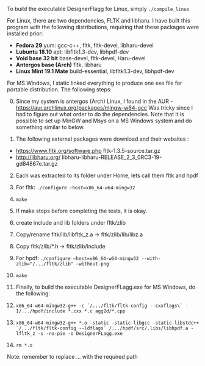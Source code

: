 To build the executable DesignerFlagg for Linux, simply `./compile_linux`

For Linux, there are two dependencies, FLTK and libharu. I have built this program with the following distributions, requiring that these packages were installed prior:

- **Fedora 29**			yum: gcc-c++, fltk, fltk-devel, libharu-devel
- **Lubuntu 18.10**		apt: libfltk1.3-dev, libhpdf-dev
- **Void base 32 bit**			base-devel, fltk-devel,	Haru-devel
- **Antergos base (Arch)**		fltk, libharu
- **Linux Mint 19.1 Mate**		build-essential, libfltk1.3-dev, libhpdf-dev

For MS Windows, I static linked everything to produce one exe file for portable distribution. The following steps:

0. Since my system is antergos (Arch) Linux, I found in the AUR -  https://aur.archlinux.org/packages/mingw-w64-gcc
Was tricky since I had to figure out what order to do the dependencies.
Note that it is possible to set up MinGW and Msys on a MS Windows system and do something similar to below.

1. The following external packages were download and their websites :

- https://www.fltk.org/software.php	fltk-1.3.5-source.tar.gz
- http://libharu.org/	libharu-libharu-RELEASE_2_3_0RC3-19-gd84867e.tar.gz

2. Each was extracted to its folder under Home, lets call them fltk and hpdf

3. For fltk: `./configure –host=x86_64-w64-mingw32`
4. `make`
5. If make stops before completing the tests, it is okay.
6. create include and lib folders under fltk/zlib
7. Copy/rename fltk/lib/libfltk_z.a → fltk/zlib/lib/libz.a
8. Copy fltk/zlib/*.h → fltk/zlib/include

9. For hpdf: `./configure –host=x86_64-w64-mingw32 --with-zlib="/.../fltk/zlib" –without-png`
10. `make`

11. Finally, to build the executable DesignerFLagg.exe for MS Windows, do the following:
12. ```x86_64-w64-mingw32-g++ -c `/.../fltk/fltk-config --cxxflags\` -I/.../hpdf/include *.cxx *.c agg2d/*.cpp```
13. ```x86_64-w64-mingw32-g++ *.o -static -static-libgcc -static-libstdc++ `/.../fltk/fltk-config --ldflags` /.../hpdf/src/.libs/libhpdf.a -lfltk_z -s -no-pie -o DesignerFLagg.exe```
14. `rm *.o`

Note: remember to replace ... with the required path






